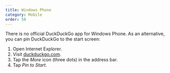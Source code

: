 ```yaml
---
title: Windows Phone
category: Mobile
order: 50
---
```


<p>
    There is no official DuckDuckGo app for Windows Phone. As an alternative, you
    can pin DuckDuckGo to the start screen:
</p>

<ol>
    <li>Open Internet Explorer.</li>
    <li>Visit <a href="https://duckduckgo.com">duckduckgo.com</a>.</li>
    <li>Tap the <em>More</em> icon (three dots) in the address bar.</li>
    <li>Tap <em>Pin to Start</em>.</li>
</ol>